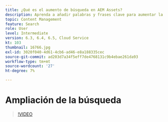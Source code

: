 ```yaml
---
title: ¿Qué es el aumento de búsqueda en AEM Assets?
description: Aprenda a añadir palabras y frases clave para aumentar la relevancia de búsqueda de un recurso en Adobe Experience Manager.
topic: Content Management
feature: Search
role: User
level: Intermediate
version: 6.3, 6.4, 6.5, Cloud Service
kt: 103
thumbnail: 16766.jpg
exl-id: 3020f040-4d61-4cb6-ad46-e8a188335cec
source-git-commit: ad203d7a34f5eff7de4768131c9b4ebae261da93
workflow-type: tm+mt
source-wordcount: '27'
ht-degree: 7%

---
```


# Ampliación de la búsqueda

>[!VIDEO](https://video.tv.adobe.com/v/16766/?quality=12&learn=on)
